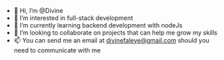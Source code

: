 - 👋 Hi, I’m @Divine
- 👀 I’m interested in full-stack development
- 🌱 I’m currently learning backend development with nodeJs
- 💞️ I’m looking to collaborate on projects that can help me grow my skills
- 📫 You can send me an email at divinefaleye@gmail.com should you need to communicate with me

<!---
Divineife/Divineife is a ✨ special ✨ repository because its `README.md` (this file) appears on your GitHub profile.
You can click the Preview link to take a look at your changes.
--->
